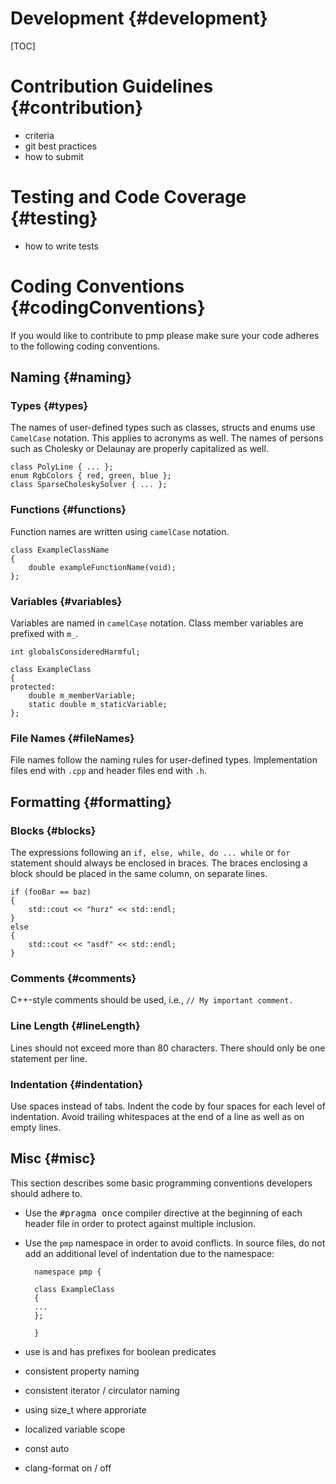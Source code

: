 # Development {#development}

[TOC]

# Contribution Guidelines {#contribution}

- criteria
- git best practices
- how to submit

# Testing and Code Coverage {#testing}

- how to write tests

# Coding Conventions {#codingConventions}

If you would like to contribute to pmp please make sure
your code adheres to the following coding conventions.

## Naming {#naming}

### Types {#types}

The names of user-defined types such as classes, structs and enums use
`CamelCase` notation. This applies to acronyms as well. The names of persons
such as Cholesky or Delaunay are properly capitalized as well.

    class PolyLine { ... };
    enum RgbColors { red, green, blue };
    class SparseCholeskySolver { ... };

### Functions {#functions}

Function names are written using `camelCase` notation.

    class ExampleClassName
    {
        double exampleFunctionName(void);
    };

### Variables {#variables}

Variables are named in `camelCase` notation. Class member
variables are prefixed with `m_`.

    int globalsConsideredHarmful;

    class ExampleClass
    {
    protected:
        double m_memberVariable;
        static double m_staticVariable;
    };

### File Names {#fileNames}

File names follow the naming rules for user-defined types. Implementation files
end with `.cpp` and header files end with `.h`.

## Formatting {#formatting}

### Blocks {#blocks}

The expressions following an `if, else, while, do ... while` or `for` statement
should always be enclosed in braces. The braces enclosing a block should be
placed in the same column, on separate lines.

    if (fooBar == baz)
    {
        std::cout << "hurz" << std::endl;
    }
    else
    {
        std::cout << "asdf" << std::endl;
    }

### Comments {#comments}

C++-style comments should be used, i.e., `// My important comment.`

### Line Length {#lineLength}

Lines should not exceed more than 80 characters. There should only be one
statement per line.

### Indentation {#indentation}

Use spaces instead of tabs. Indent the code by four spaces for each
level of indentation. Avoid trailing whitespaces at the end of a
line as well as on empty lines.

## Misc {#misc}

This section describes some basic programming conventions developers should
adhere to.

- Use the <tt>\#pragma once</tt> compiler directive at the beginning of each
  header file in order to protect against multiple inclusion.

- Use the `pmp` namespace in order to avoid conflicts. In source files, do not
  add an additional level of indentation due to the namespace:

        namespace pmp {

        class ExampleClass
        {
        ...
        };

        }

- use is and has prefixes for boolean predicates
- consistent property naming
- consistent iterator / circulator naming
- using size_t where approriate
- localized variable scope
- const auto
- clang-format on / off
